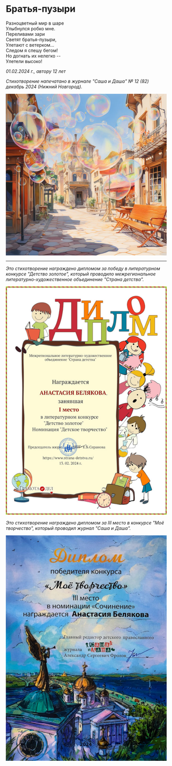 # Братья-пузыри

Разноцветный мир в шаре  
Улыбнулся робко мне.  
Переливами зари  
Светят братья-пузыри,  
Улетают с ветерком...  
Следом я спешу бегом!  
Но догнать их нелегко --  
Улетели высоко!

*01.02.2024 г., автору 12 лет*

*Стихотворение напечатано в журнале "Саша и Даша" № 12 (82) декабрь 2024 (Нижний Новгород).*

![Мыльные пузыри](../images/bubbles.jpg)

***

*Это стихотворение награждено дипломом за победу в литературном конкурсе "Детство золотое", который проводило межрегиональное литературно-художественное объединение "Страна детства".*

![Диплом "Детство золотое"](../images/achievements/diplom-detstvo.jpg)

*Это стихотворение награждено дипломом за III место в конкурсе "Моё творчество", который проводил журнал "Саша и Даша".*

![Диплом "Моё творчество"](../images/achievements/diplom-moe-tvorchestvo.jpg)
